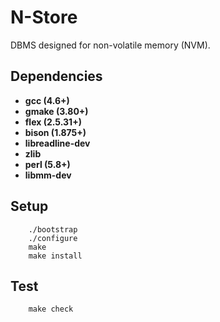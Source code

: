 # N-Store 

DBMS designed for non-volatile memory (NVM).

## Dependencies

- **gcc (4.6+)** 
- **gmake (3.80+)**
- **flex (2.5.31+)** 
- **bison (1.875+)**
- **libreadline-dev** 
- **zlib**
- **perl (5.8+)**
- **libmm-dev**

## Setup
        
```
    ./bootstrap
    ./configure
    make
    make install
```

## Test

```
    make check
```


